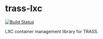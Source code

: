 trass-lxc
=========

[![Build Status](https://travis-ci.org/fizruk/trass-lxc.svg?branch=master)](https://travis-ci.org/fizruk/trass-lxc)

LXC container management library for TRASS.
